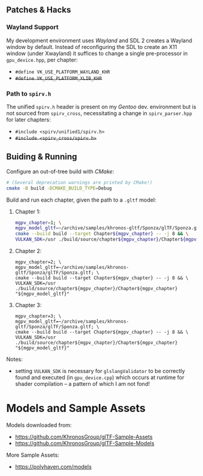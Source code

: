 ## Patches & Hacks

### Wayland Support

My development environment uses *Wayland* and SDL 2 creates a Wayland window by default. Instead of reconfiguring the SDL to create an X11 window (under Xwayland) it suffices to change a single pre-processor in `gpu_device.hpp`, per chapter:

- `#define VK_USE_PLATFORM_WAYLAND_KHR`
- ~~`#define VK_USE_PLATFORM_XLIB_KHR`~~

### Path to `spirv.h`

The unified `spirv.h` header is present on my *Gentoo* dev. environment but is not sourced from `spirv_cross`, necessitating a change in `spirv_parser.hpp` for later chapters:

- `#include <spirv/unified1/spirv.h>`
- ~~`#include <spirv_cross/spirv.h>`~~



## Buiding & Running

Configure an out-of-tree build with *CMake*:

```sh
# (Several deprecation warnings are printed by CMake!)
cmake -B build -DCMAKE_BUILD_TYPE=Debug
```

Build and run each chapter, given the path to a `.gltf` model:

1. Chapter 1:

   ```sh
   mgpv_chapter=1; \
   mgpv_model_gltf=~/archive/samples/khronos-gltf/Sponza/glTF/Sponza.gltf; \
   cmake --build build --target Chapter${mgpv_chapter} -- -j 8 && \
   VULKAN_SDK=/usr ./build/source/chapter${mgpv_chapter}/Chapter${mgpv_chapter} "${mgpv_model_gltf}"
   ```

2. Chapter 2:

   ```
   mgpv_chapter=2; \
   mgpv_model_gltf=~/archive/samples/khronos-gltf/Sponza/glTF/Sponza.gltf; \
   cmake --build build --target Chapter${mgpv_chapter} -- -j 8 && \
   VULKAN_SDK=/usr ./build/source/chapter${mgpv_chapter}/Chapter${mgpv_chapter} "${mgpv_model_gltf}"
   ```

3. Chapter 3:

   ```
   mgpv_chapter=3; \
   mgpv_model_gltf=~/archive/samples/khronos-gltf/Sponza/glTF/Sponza.gltf; \
   cmake --build build --target Chapter${mgpv_chapter} -- -j 8 && \
   VULKAN_SDK=/usr ./build/source/chapter${mgpv_chapter}/Chapter${mgpv_chapter} "${mgpv_model_gltf}"
   ```

Notes:

- setting `VULKAN_SDK` is necessary for `glslangValidator` to be correctly found and executed (in `gpu_device.cpp`) which occurs at runtime for shader compilation – a pattern of which I am not fond!



# Models and Sample Assets

Models downloaded from:
- https://github.com/KhronosGroup/glTF-Sample-Assets
- https://github.com/KhronosGroup/glTF-Sample-Models


More Sample Assets:

- https://polyhaven.com/models
